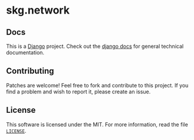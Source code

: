 # skg.network

## Docs

This is a [Django](https://www.djangoproject.com/) project. Check out the [django docs](https://docs.djangoproject.com/) for general technical documentation.

## Contributing

Patches are welcome! Feel free to fork and contribute to this project. If you find a problem and wish to report it, please create an issue.

## License

This software is licensed under the MIT. For more information, read the file [`LICENSE`](LICENSE).

